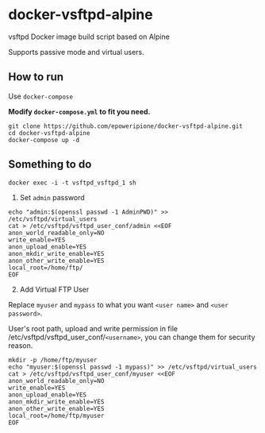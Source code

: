 # docker-vsftpd-alpine
vsftpd Docker image build script based on Alpine

Supports passive mode and virtual users.

## How to run

Use `docker-compose`

**Modify `docker-compose.yml` to fit you need.**

```
git clone https://github.com/epoweripione/docker-vsftpd-alpine.git
cd docker-vsftpd-alpine
docker-compose up -d
```

## Something to do
`docker exec -i -t vsftpd_vsftpd_1 sh`

1. Set `admin` password

```
echo "admin:$(openssl passwd -1 AdminPWD)" >> /etc/vsftpd/virtual_users
cat > /etc/vsftpd/vsftpd_user_conf/admin <<EOF
anon_world_readable_only=NO
write_enable=YES
anon_upload_enable=YES
anon_mkdir_write_enable=YES
anon_other_write_enable=YES
local_root=/home/ftp/
EOF
```

2. Add Virtual FTP User

Replace `myuser` and `mypass` to what you want `<user name>` and `<user password>`.

User's root path, upload and write permission in file /etc/vsftpd/vsftpd_user_conf/`<username>`, you can change them for security reason.

```
mkdir -p /home/ftp/myuser
echo "myuser:$(openssl passwd -1 mypass)" >> /etc/vsftpd/virtual_users
cat > /etc/vsftpd/vsftpd_user_conf/myuser <<EOF
anon_world_readable_only=NO
write_enable=YES
anon_upload_enable=YES
anon_mkdir_write_enable=YES
anon_other_write_enable=YES
local_root=/home/ftp/myuser
EOF
```
